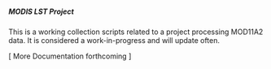 ##### MODIS LST Project

This is a working collection scripts related to a project processing MOD11A2 data.  It is considered a work-in-progress and will update often.

[ More Documentation forthcoming ]